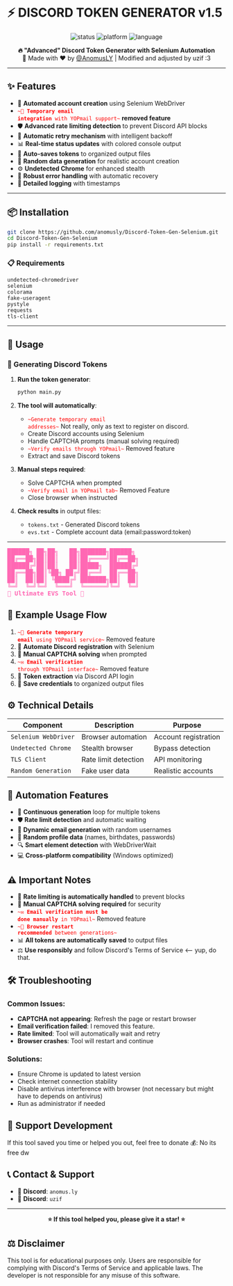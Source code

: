 # ⚡ DISCORD TOKEN GENERATOR v1.5

<p align="center">
  <img src="https://img.shields.io/badge/Status-FREE%20TOOL-green?style=for-the-badge" alt="status" />
  <img src="https://img.shields.io/badge/Platform-Windows-blue?style=for-the-badge" alt="platform" />
  <img src="https://img.shields.io/badge/Language-Python-yellow?style=for-the-badge" alt="language" />
</p>

<p align="center">
  <b>🔥 "Advanced" Discord Token Generator with Selenium Automation</b><br>
  🎉 Made with ❤️ by <a href="https://github.com/anomusly">@AnomusLY</a> | Modified and adjusted by uzif :3</a>
</p>

---

## ✨ Features

- 🤖 **Automated account creation** using Selenium WebDriver
- <code style="color : red">~📧 **Temporary email integration** with YOPmail support~</code> **removed feature**
- 🛡️ **Advanced rate limiting detection** to prevent Discord API blocks
- 🔄 **Automatic retry mechanism** with intelligent backoff
- 📊 **Real-time status updates** with colored console output
- 💾 **Auto-saves tokens** to organized output files
- 🎯 **Random data generation** for realistic account creation
- ⚙️ **Undetected Chrome** for enhanced stealth
- 🔄 **Robust error handling** with automatic recovery
- 📝 **Detailed logging** with timestamps

---

## 📦 Installation

```bash
git clone https://github.com/anomusly/Discord-Token-Gen-Selenium.git
cd Discord-Token-Gen-Selenium
pip install -r requirements.txt
```

### 📋 Requirements

```
undetected-chromedriver
selenium
colorama
fake-useragent
pystyle
requests
tls-client
```

---

## 🚀 Usage

### 🎯 Generating Discord Tokens

1. **Run the token generator**:
   ```bash
   python main.py
   ```

2. **The tool will automatically**:
   - <code style="color : red">~Generate temporary email addresses~</code> Not really, only as text to register on discord.
   - Create Discord accounts using Selenium
   - Handle CAPTCHA prompts (manual solving required)
   - <code style="color : red">~Verify emails through YOPmail~</code> Removed feature
   - Extract and save Discord tokens

3. **Manual steps required**:
   - Solve CAPTCHA when prompted
   - <code style="color : red">~Verify email in YOPmail tab~</code> Removed Feature
   - Close browser when instructed

4. **Check results** in output files:
   - `tokens.txt` - Generated Discord tokens
   - `evs.txt` - Complete account data (email:password:token)

---

<pre style="color: hotpink; font-weight: bold;">
██████╗ ██╗██╗   ██╗███████╗██████╗
██╔══██╗██║██║   ██║██╔════╝██╔══██╗
██████╔╝██║██║   ██║█████╗  ██████╔╝
██╔══██╗██║╚██╗ ██╔╝██╔══╝  ██╔══██╗
██║  ██║██║ ╚████╔╝ ███████╗██║  ██║
╚═╝  ╚═╝╚═╝  ╚═══╝  ╚══════╝╚═╝  ╚═╝
🚀 Ultimate EVS Tool 🚀
</pre>

## 🧾 Example Usage Flow

1. <code style="color : red">~📧 **Generate temporary email** using YOPmail service~</code> Removed feature
2. 🤖 **Automate Discord registration** with Selenium
3. 🧩 **Manual CAPTCHA solving** when prompted
4. <code style="color : red">~✉️ **Email verification** through YOPmail interface~</code> Removed feature
5. 🔑 **Token extraction** via Discord API login
6. 💾 **Save credentials** to organized output files

## ⚙️ Technical Details

| Component | Description | Purpose |
|-----------|-------------|---------|
| `Selenium WebDriver` | Browser automation | Account registration |
| `Undetected Chrome` | Stealth browser | Bypass detection |
| `TLS Client` | Rate limit detection | API monitoring |
| `Random Generation` | Fake user data | Realistic accounts |

## 🎯 Automation Features

- 🔄 **Continuous generation** loop for multiple tokens
- 🛡️ **Rate limit detection** and automatic waiting
- 📧 **Dynamic email generation** with random usernames
- 🎲 **Random profile data** (names, birthdates, passwords)
- 🔍 **Smart element detection** with WebDriverWait
- 💻 **Cross-platform compatibility** (Windows optimized)

## ⚠️ Important Notes

- 🚦 **Rate limiting is automatically handled** to prevent blocks
- 🧩 **Manual CAPTCHA solving required** for security
- <code style="color : red">~✉️ **Email verification must be done manually** in YOPmail~</code> Removed feature
- <code style="color : red">~🔄 **Browser restart recommended** between generations~</code>
- 📊 **All tokens are automatically saved** to output files
- ⚖️ **Use responsibly** and follow Discord's Terms of Service <-- yup, do that.

## 🛠️ Troubleshooting

### Common Issues:
- **CAPTCHA not appearing**: Refresh the page or restart browser
- **Email verification failed**: I removed this feature.
- **Rate limited**: Tool will automatically wait and retry
- **Browser crashes**: Tool will restart and continue

### Solutions:
- Ensure Chrome is updated to latest version
- Check internet connection stability
- Disable antivirus interference with browser (not necessary but might have to depends on antivirus)
- Run as administrator if needed

## 💸 Support Development

If this tool saved you time or helped you out, feel free to donate 💰:
No its free dw

## 📞 Contact & Support

- 💬 **Discord**: `anomus.ly`
- 💬 **Discord**: `uzif`

---

<p align="center">
  <b>⭐ If this tool helped you, please give it a star! ⭐</b>
</p>

## ⚖️ Disclaimer

This tool is for educational purposes only. Users are responsible for complying with Discord's Terms of Service and applicable laws. The developer is not responsible for any misuse of this software.
